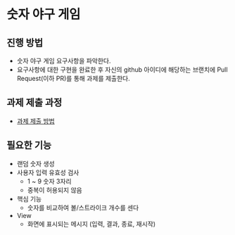 # 숫자 야구 게임
## 진행 방법
* 숫자 야구 게임 요구사항을 파악한다.
* 요구사항에 대한 구현을 완료한 후 자신의 github 아이디에 해당하는 브랜치에 Pull Request(이하 PR)를 통해 과제를 제출한다.

## 과제 제출 과정
* [과제 제출 방법](https://github.com/next-step/nextstep-docs/tree/master/precourse)

## 필요한 기능
* 랜덤 숫자 생성
* 사용자 입력 유효성 검사
  * 1 ~ 9 숫자 3자리
  * 중복이 허용되지 않음
* 핵심 기능
  * 숫자를 비교하여 볼/스트라이크 개수를 센다
* View
  * 화면에 표시되는 메시지 (입력, 결과, 종료, 재시작)

